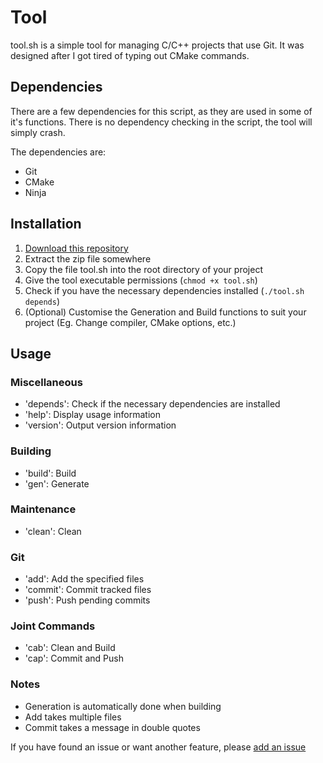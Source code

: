# Tool

tool.sh is a simple tool for managing C/C++ projects that use Git. It was designed after I got tired of typing out CMake commands.



## Dependencies

There are a few dependencies for this script, as they are used in some of it's functions. There is no dependency checking in the script, the tool will simply crash. 

The dependencies are:

- Git
- CMake
- Ninja



## Installation

1. [Download this repository](https://github.com/7CTech/Tool/archive/master.zip)
2. Extract the zip file somewhere
3. Copy the file tool.sh into the root directory of your project
4. Give the tool executable permissions (`chmod +x tool.sh`)
5. Check if you have the necessary dependencies installed (`./tool.sh depends`)
6. (Optional) Customise the Generation and Build functions to suit your project (Eg. Change compiler, CMake options, etc.)



## Usage

### Miscellaneous

- 'depends': Check if the necessary dependencies are installed
- 'help': Display usage information
- 'version': Output version information

### Building

- 'build': Build
- 'gen': Generate

### Maintenance

- 'clean': Clean

### Git

- 'add': Add the specified files
- 'commit': Commit tracked files
- 'push': Push pending commits

### Joint Commands

- 'cab': Clean and Build
- 'cap': Commit and Push

### Notes

- Generation is automatically done when building
- Add takes multiple files
- Commit takes a message in double quotes

If you have found an issue or want another feature, please [add an issue](https://github.com/7CTech/Tool/issues/new)
